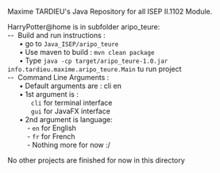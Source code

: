 Maxime TARDIEU's Java Repository for all ISEP II.1102 Module. <br>

HarryPotter@home is in subfolder aripo_teure:<br>
--&nbsp;&nbsp;Build and run instructions : <br>
&nbsp;&nbsp;&nbsp;&nbsp;&nbsp;&nbsp;•&nbsp;go to `Java_ISEP/aripo_teure`<br>
&nbsp;&nbsp;&nbsp;&nbsp;&nbsp;&nbsp;•&nbsp;Use maven to build : `mvn clean package`<br>
&nbsp;&nbsp;&nbsp;&nbsp;&nbsp;&nbsp;•&nbsp;Type `java -cp target/aripo_teure-1.0.jar info.tardieu.maxime.aripo_teure.Main` tu run project<br>
--&nbsp;&nbsp;Command Line Arguments : <br>
&nbsp;&nbsp;&nbsp;&nbsp;&nbsp;&nbsp;•&nbsp;Default arguments are : cli en<br>
&nbsp;&nbsp;&nbsp;&nbsp;&nbsp;&nbsp;•&nbsp;1st argument is : <br>
&nbsp;&nbsp;&nbsp;&nbsp;&nbsp;&nbsp;&nbsp;&nbsp;&nbsp;&nbsp;&nbsp;&nbsp;`cli` for terminal interface<br>
&nbsp;&nbsp;&nbsp;&nbsp;&nbsp;&nbsp;&nbsp;&nbsp;&nbsp;&nbsp;&nbsp;&nbsp;`gui` for JavaFX interface<br>
&nbsp;&nbsp;&nbsp;&nbsp;&nbsp;&nbsp;•&nbsp;2nd argument is language: <br>
&nbsp;&nbsp;&nbsp;&nbsp;&nbsp;&nbsp;&nbsp;&nbsp;&nbsp;&nbsp;-&nbsp;`en` for English<br>
&nbsp;&nbsp;&nbsp;&nbsp;&nbsp;&nbsp;&nbsp;&nbsp;&nbsp;&nbsp;-&nbsp;`fr` for French<br>
&nbsp;&nbsp;&nbsp;&nbsp;&nbsp;&nbsp;&nbsp;&nbsp;&nbsp;&nbsp;-&nbsp;Nothing more for now :/<br>

No other projects are finished for now in this directory
